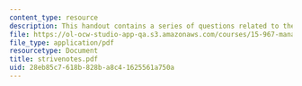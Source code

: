 ```yaml
---
content_type: resource
description: This handout contains a series of questions related to the case study.
file: https://ol-ocw-studio-app-qa.s3.amazonaws.com/courses/15-967-managing-and-volunteering-in-the-non-profit-sector-spring-2005/28eb85c7618b828ba8c41625561a750a_strivenotes.pdf
file_type: application/pdf
resourcetype: Document
title: strivenotes.pdf
uid: 28eb85c7-618b-828b-a8c4-1625561a750a
---
```

